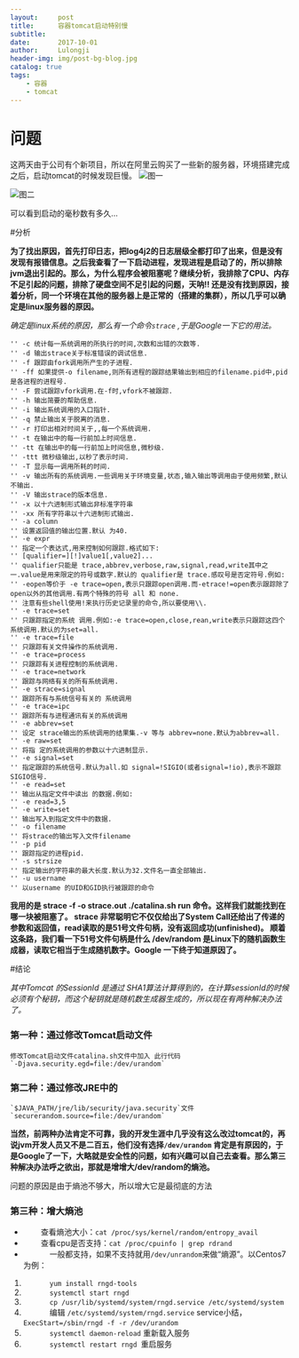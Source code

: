 ```yaml
---
layout:     post
title:      容器tomcat启动特别慢
subtitle:   
date:       2017-10-01
author:     Lulongji
header-img: img/post-bg-blog.jpg
catalog: true
tags:
    - 容器
    - tomcat
---
```



# 问题

这两天由于公司有个新项目，所以在阿里云购买了一些新的服务器，环境搭建完成之后，启动tomcat的时候发现巨慢。
![图一](https://raw.githubusercontent.com/lulongji/lulongji.github.io/master/imgs/tomcat/1.jpg)

![图二](https://raw.githubusercontent.com/lulongji/lulongji.github.io/master/imgs/tomcat/2.jpg)

可以看到启动的毫秒数有多久...

#分析

**为了找出原因，首先打印日志，把log4j2的日志层级全都打印了出来，但是没有发现有报错信息。之后我查看了一下启动进程，发现进程是启动了的，所以排除jvm退出引起的。那么，为什么程序会被阻塞呢？继续分析，我排除了CPU、内存不足引起的问题，排除了硬盘空间不足引起的问题，天呐‼️ 还是没有找到原因，接着分析，同一个环境在其他的服务器上是正常的（搭建的集群），所以几乎可以确定是linux服务器的原因。**

_确定是linux系统的原因，那么有一个命令`strace` ,于是Google一下它的用法。_

	'' -c 统计每一系统调用的所执行的时间,次数和出错的次数等. 
	'' -d 输出strace关于标准错误的调试信息. 
	'' -f 跟踪由fork调用所产生的子进程. 
	'' -ff 如果提供-o filename,则所有进程的跟踪结果输出到相应的filename.pid中,pid是各进程的进程号. 
	'' -F 尝试跟踪vfork调用.在-f时,vfork不被跟踪. 
	'' -h 输出简要的帮助信息. 
	'' -i 输出系统调用的入口指针. 
	'' -q 禁止输出关于脱离的消息. 
	'' -r 打印出相对时间关于,,每一个系统调用. 
	'' -t 在输出中的每一行前加上时间信息. 
	'' -tt 在输出中的每一行前加上时间信息,微秒级. 
	'' -ttt 微秒级输出,以秒了表示时间. 
	'' -T 显示每一调用所耗的时间. 
	'' -v 输出所有的系统调用.一些调用关于环境变量,状态,输入输出等调用由于使用频繁,默认不输出. 
	'' -V 输出strace的版本信息. 
	'' -x 以十六进制形式输出非标准字符串 
	'' -xx 所有字符串以十六进制形式输出. 
	'' -a column 
	'' 设置返回值的输出位置.默认 为40. 
	'' -e expr 
	'' 指定一个表达式,用来控制如何跟踪.格式如下: 
	'' [qualifier=][!]value1[,value2]... 
	'' qualifier只能是 trace,abbrev,verbose,raw,signal,read,write其中之一.value是用来限定的符号或数字.默认的 qualifier是 trace.感叹号是否定符号.例如: 
	'' -eopen等价于 -e trace=open,表示只跟踪open调用.而-etrace!=open表示跟踪除了open以外的其他调用.有两个特殊的符号 all 和 none. 
	'' 注意有些shell使用!来执行历史记录里的命令,所以要使用\\. 
	'' -e trace=set 
	'' 只跟踪指定的系统 调用.例如:-e trace=open,close,rean,write表示只跟踪这四个系统调用.默认的为set=all. 
	'' -e trace=file 
	'' 只跟踪有关文件操作的系统调用. 
	'' -e trace=process 
	'' 只跟踪有关进程控制的系统调用. 
	'' -e trace=network 
	'' 跟踪与网络有关的所有系统调用. 
	'' -e strace=signal 
	'' 跟踪所有与系统信号有关的 系统调用 
	'' -e trace=ipc 
	'' 跟踪所有与进程通讯有关的系统调用 
	'' -e abbrev=set 
	'' 设定 strace输出的系统调用的结果集.-v 等与 abbrev=none.默认为abbrev=all. 
	'' -e raw=set 
	'' 将指 定的系统调用的参数以十六进制显示. 
	'' -e signal=set 
	'' 指定跟踪的系统信号.默认为all.如 signal=!SIGIO(或者signal=!io),表示不跟踪SIGIO信号. 
	'' -e read=set 
	'' 输出从指定文件中读出 的数据.例如: 
	'' -e read=3,5 
	'' -e write=set 
	'' 输出写入到指定文件中的数据. 
	'' -o filename 
	'' 将strace的输出写入文件filename 
	'' -p pid 
	'' 跟踪指定的进程pid. 
	'' -s strsize 
	'' 指定输出的字符串的最大长度.默认为32.文件名一直全部输出. 
	'' -u username 
	'' 以username 的UID和GID执行被跟踪的命令


**我用的是 strace -f -o strace.out ./catalina.sh run 命令。这样我们就能找到在哪一块被阻塞了。 strace 非常聪明它不仅仅给出了System Call还给出了传递的参数和返回值，read读取的是51号文件句柄，没有返回成功(unfinished)。 顺着这条路，我们看一下51号文件句柄是什么 /dev/random 是Linux下的随机函数生成器，读取它相当于生成随机数字。Google 一下终于知道原因了。**

#结论

_其中Tomcat 的SessionId 是通过 SHA1算法计算得到的，在计算sessionId的时候必须有个秘钥，而这个秘钥就是随机数生成器生成的，所以现在有两种解决办法了。_

### 第一种：通过修改Tomcat启动文件
    修改Tomcat启动文件catalina.sh文件中加入 此行代码
	`-Djava.security.egd=file:/dev/urandom`

### 第二种：通过修改JRE中的
    `$JAVA_PATH/jre/lib/security/java.security`文件 
	`securerandom.source=file:/dev/urandom`

 **当然，前两种办法肯定不可靠，我的开发生涯中几乎没有这么改过tomcat的，再说jvm开发人员又不是二百五，他们没有选择`/dev/urandom` 肯定是有原因的，于是Google了一下，大略就是安全性的问题，如有兴趣可以自己去查看。那么第三种解决办法呼之欲出，那就是增增大/dev/random的熵池。** 

问题的原因是由于熵池不够大，所以增大它是最彻底的方法
### 第三种：增大熵池

-         查看熵池大小：`cat /proc/sys/kernel/random/entropy_avail`
-         查看cpu是否支持：`cat /proc/cpuinfo | grep rdrand`
-             一般都支持，如果不支持就用`/dev/unrandom`来做“熵源”。以Centos7为例：
1.             `yum install rngd-tools`
2.             `systemctl start rngd`
3.             `cp /usr/lib/systemd/system/rngd.service /etc/systemd/system`
4.             编辑 `/etc/systemd/system/rngd.service` service小结， `ExecStart=/sbin/rngd -f -r /dev/urandom`
5.             `systemctl daemon-reload` 重新载入服务
6.             `systemctl restart rngd `重启服务



